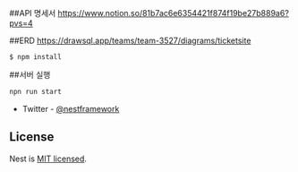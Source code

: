 ##API 명세서
https://www.notion.so/81b7ac6e6354421f874f19be27b889a6?pvs=4

##ERD
https://drawsql.app/teams/team-3527/diagrams/ticketsite


```package 설치
$ npm install
```

##서버 실행

```bash
npn run start
```


- Twitter - [@nestframework](https://twitter.com/nestframework)

## License

Nest is [MIT licensed](LICENSE).
